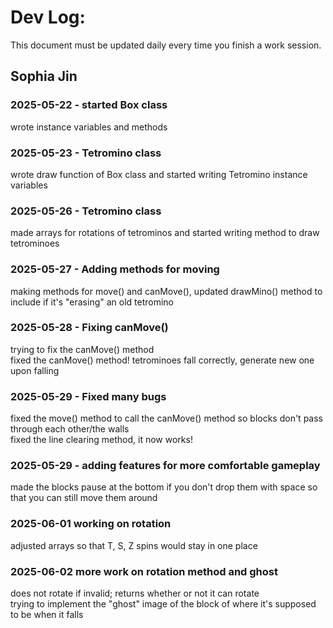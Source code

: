 # Dev Log:

This document must be updated daily every time you finish a work session.

## Sophia Jin

### 2025-05-22 - started Box class
wrote instance variables and methods

### 2025-05-23 - Tetromino class
wrote draw function of Box class and started writing Tetromino instance variables

### 2025-05-26 - Tetromino class
made arrays for rotations of tetrominos and started writing method to draw tetrominoes

### 2025-05-27 - Adding methods for moving
making methods for move() and canMove(), updated drawMino() method to include if it's "erasing" an old tetromino

### 2025-05-28 - Fixing canMove()
trying to fix the canMove() method\
fixed the canMove() method! tetrominoes fall correctly, generate new one upon falling

### 2025-05-29 - Fixed many bugs
fixed the move() method to call the canMove() method so blocks don't pass through each other/the walls\
fixed the line clearing method, it now works!

### 2025-05-29 - adding features for more comfortable gameplay
made the blocks pause at the bottom if you don't drop them with space so that you can still move them around

### 2025-06-01 working on rotation
adjusted arrays so that T, S, Z spins would stay in one place

### 2025-06-02 more work on rotation method and ghost
does not rotate if invalid; returns whether or not it can rotate\
trying to implement the "ghost" image of the block of where it's supposed to be when it falls
